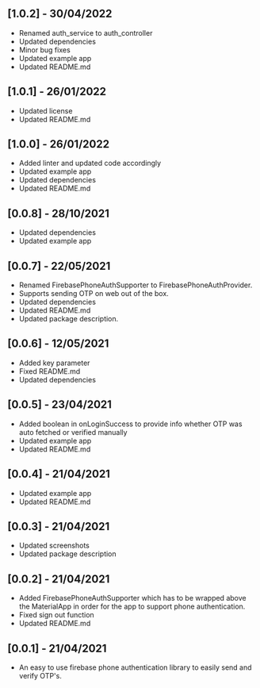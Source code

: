 ## [1.0.2] - 30/04/2022

* Renamed auth_service to auth_controller
* Updated dependencies
* Minor bug fixes
* Updated example app
* Updated README.md

## [1.0.1] - 26/01/2022

* Updated license
* Updated README.md

## [1.0.0] - 26/01/2022

* Added linter and updated code accordingly
* Updated example app
* Updated dependencies
* Updated README.md

## [0.0.8] - 28/10/2021

* Updated dependencies
* Updated example app

## [0.0.7] - 22/05/2021

* Renamed FirebasePhoneAuthSupporter to FirebasePhoneAuthProvider.
* Supports sending OTP on web out of the box.
* Updated dependencies
* Updated README.md
* Updated package description.

## [0.0.6] - 12/05/2021

* Added key parameter
* Fixed README.md
* Updated dependencies

## [0.0.5] - 23/04/2021

* Added boolean in onLoginSuccess to provide info whether OTP was auto fetched or verified manually
* Updated example app
* Updated README.md

## [0.0.4] - 21/04/2021

* Updated example app
* Updated README.md

## [0.0.3] - 21/04/2021

* Updated screenshots
* Updated package description

## [0.0.2] - 21/04/2021

* Added FirebasePhoneAuthSupporter which has to be wrapped above the MaterialApp in order for the app to support phone authentication.
* Fixed sign out function
* Updated README.md

## [0.0.1] - 21/04/2021

* An easy to use firebase phone authentication library to easily send and verify OTP's.
